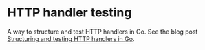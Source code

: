 # HTTP handler testing

A way to structure and test HTTP handlers in Go. See the blog post [Structuring and testing HTTP handlers in Go](https://www.maragu.dk:2020/blog/structuring-and-testing-http-handlers-in-go/).
